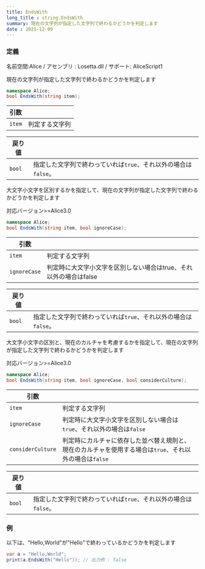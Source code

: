 ```yaml
---
title: EndsWith
long_title : string.EndsWith
summary: 現在の文字列が指定した文字列で終わるかどうかを判定します
date : 2021-12-09
---
```

### 定義
名前空間:Alice / アセンブリ : Losetta.dll / サポート: AliceScript1

現在の文字列が指定した文字列で終わるかどうかを判定します

```cs title="AliceScript"
namespace Alice;
bool EndsWith(string item);
```

|引数| |
|-|-|
|`item`|判定する文字列|

|戻り値| |
|-|-|
|`bool`|指定した文字列で終わっていれば`true`、それ以外の場合は`false`。|

大文字小文字を区別するかを指定して、現在の文字列が指定した文字列で終わるかどうかを判定します

<span class="badge bg-success">対応バージョン>=Alice3.0</span>

```cs title="AliceScript"
namespace Alice;
bool EndsWith(string item, bool ignoreCase);
```

|引数| |
|-|-|
|`item`|判定する文字列|
|`ignoreCase`|判定時に大文字小文字を区別しない場合はtrue、それ以外の場合はfalse|

|戻り値| |
|-|-|
|`bool`|指定した文字列で終わっていれば`true`、それ以外の場合は`false`。|

大文字小文字の区別と、現在のカルチャを考慮するかを指定して、現在の文字列が指定した文字列で終わるかどうかを判定します

<span class="badge bg-success">対応バージョン>=Alice3.0</span>

```cs title="AliceScript"
namespace Alice;
bool EndsWith(string item, bool ignoreCase, bool considerCulture);
```

|引数| |
|-|-|
|`item`|判定する文字列|
|`ignoreCase`|判定時に大文字小文字を区別しない場合は`true`、それ以外の場合は`false`|
|`considerCulture`|判定時にカルチャに依存した並べ替え規則と、現在のカルチャを使用する場合は`true`、それ以外の場合は`false`|

|戻り値| |
|-|-|
|`bool`|指定した文字列で終わっていれば`true`、それ以外の場合は`false`。|

### 例
以下は、"Hello,World"が"Hello"で終わっているかどうかを判定します

```cs title="AliceScript"
var a = "Hello,World";
print(a.EndsWith("Hello")); // 出力例 : false
```
